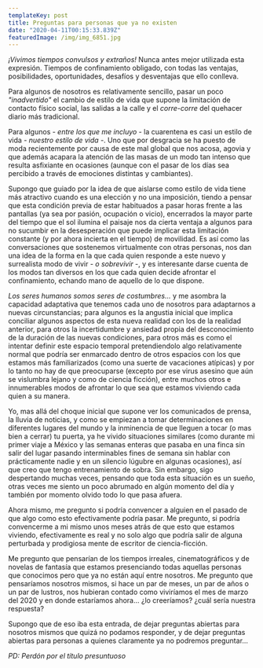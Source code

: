 ```yaml
---
templateKey: post
title: Preguntas para personas que ya no existen
date: "2020-04-11T00:15:33.839Z"
featuredImage: /img/img_6851.jpg
---
```

*¡Vivimos tiempos convulsos y extraños!* Nunca antes mejor utilizada esta expresión. Tiempos de confinamiento obligado, con todas las ventajas, posibilidades, oportunidades, desafíos y desventajas que ello conlleva.

Para algunos de nosotros es relativamente sencillo, pasar un poco *"inadvertido"* el cambio de estilo de vida que supone la limitación de contacto físico social, las salidas a la calle y el *corre-corre* del quehacer diario más tradicional.

Para algunos - *entre los que me incluyo -* la cuarentena es casi un estilo de vida - *nuestro estilo de vida* -. Uno que por desgracia se ha puesto de moda recientemente por causa de este mal global que nos acosa, agovia y que además acapara la atención de las masas de un modo tan intenso que resulta asfixiante en ocasiones (aunque con el pasar de los días sea percibido a través de emociones distintas y cambiantes).

Supongo que guiado por la idea de que aislarse como estilo de vida tiene más atractivo cuando es una elección y no una imposición, tiendo a pensar que esta condición previa de estar habituados a pasar horas frente a las pantallas (ya sea por pasión, ocupación o vicio), encerrados la mayor parte del tiempo que el sol ilumina el paisaje nos da cierta ventaja a algunos para no sucumbir en la desesperación que puede implicar esta limitación constante (y por ahora incierta en el tiempo) de movilidad. Es así como las conversaciones que sostenemos virtualmente con otras personas, nos dan una idea de la forma en la que cada quien responde a este nuevo y surrealista modo de vivir - *o sobrevivir* -, y es interesante darse cuenta de los modos tan diversos en los que cada quien decide afrontar el confinamiento, echando mano de aquello de lo que dispone.

*Los seres humanos somos seres de costumbres...* y me asombra la capacidad adaptativa que tenemos cada uno de nosotros para adaptarnos a nuevas circunstancias; para algunos es la angustia inicial que implica conciliar algunos aspectos de esta nueva realidad con los de la realidad anterior, para otros la incertidumbre y ansiedad propia del desconocimiento de la duración de las nuevas condiciones, para otros más es como el intentar definir este espacio temporal pretendiendolo algo relativamente normal que podría ser enmarcado dentro de otros espacios con los que estamos más familiarizados (como una suerte de vacaciones atípicas) y por lo tanto no hay de que preocuparse (excepto por ese virus asesino que aún se vislumbra lejano y como de ciencia ficción), entre muchos otros e innumerables modos de afrontar lo que sea que estamos viviendo cada quien a su manera.

Yo, mas allá del choque inicial que supone ver los comunicados de prensa, la lluvia de noticias, y como se empiezan a tomar determinaciones en diferentes lugares del mundo y la inminencia de que lleguen a tocar (o mas bien a cerrar) tu puerta, ya he vivido situaciones similares (como durante mi primer viaje a México y las semanas enteras que pasaba en una finca sin salir del lugar pasando interminables fines de semana sin hablar con prácticamente nadie y en un silencio lúgubre en algunas ocasiones), así que creo que tengo entrenamiento de sobra. Sin embargo, sigo despertando muchas veces, pensando que toda esta situación es un sueño, otras veces me siento un poco abrumado en algún momento del día y también por momento olvido todo lo que pasa afuera.

Ahora mismo, me pregunto si podría convencer a alguien en el pasado de que algo como esto efectivamente podría pasar. Me pregunto, si podría convencerme a mi mismo unos meses atrás de que esto que estamos viviendo, efectivamente es real y no solo algo que podría salir de alguna perturbada y prodigiosa mente de escritor de ciencia-ficción.

Me pregunto que pensarían de los tiempos irreales, cinematográficos y de novelas de fantasía que estamos presenciando todas aquellas personas que conocimos pero que ya no están aquí entre nosotros. Me pregunto que pensaríamos nosotros mismos, si hace un par de meses, un par de años o un par de lustros, nos hubieran contado como viviríamos el mes de marzo del 2020 y en donde estaríamos ahora... ¿lo creeríamos? ¿cuál sería nuestra respuesta?

Supongo que de eso iba esta entrada, de dejar preguntas abiertas para nosotros mismos que quizá no podamos responder, y de dejar preguntas abiertas para personas a quienes claramente ya no podremos preguntar...

*PD: Perdón por el título presuntuoso*